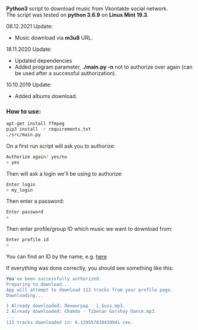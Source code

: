 **Python3** script to download music from Vkontakte social network.  
The script was tested on **python 3.6.9** on **Linux Mint 19.3**.

08.12.2021 Update:
+ Music download via **m3u8** URL.

18.11.2020 Update:
+ Updated dependencies
+ Added program parameter, **./main.py -n** not to authorize over again (can be used after a successful authorization).

10.10.2019 Update:
+ Added albums download.

### How to use:

```bash
apt-get install ffmpeg
pip3 install -r requirements.txt
./src/main.py
```
On a first run script will ask you to authorize:
```bash
Authorize again? yes/no
> yes
```
Then will ask a login we'll be using to authorize:
```bash
Enter login
> my_login 
```
Then enter a password:
```bash
Enter password
> 
```
Then enter profile/group ID which music we want to download from:
```bash
Enter profile id
> 
```
You can find an ID by the name, e.g. [here](http://regvk.com/id/)

If everything was done correctly, you should see something like this:
```bash
You've been successfully authorized.
Preparing to download...
App will attempt to download 113 tracks from your profile page.
Downloading...

1 Already downloaded: Ленинград - i_$uss.mp3.
2 Already downloaded: Chamdo - Tibetan Gorshay Dance.mp3.
...
113 tracks downloaded in: 6.139557838439941 сек.

```
